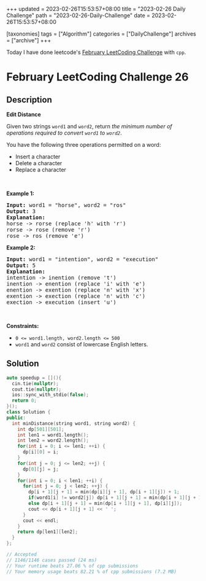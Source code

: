 +++
updated = 2023-02-26T15:53:57+08:00
title = "2023-02-26 Daily Challenge"
path = "2023-02-26-Daily-Challenge"
date = 2023-02-26T15:53:57+08:00

[taxonomies]
tags = ["Algorithm"]
categories = ["DailyChallenge"]
archives = ["archive"]
+++

Today I have done leetcode's [February LeetCoding Challenge](https://leetcode.com/problems/edit-distance/) with `cpp`.

<!-- more -->

# February LeetCoding Challenge 26

## Description

**Edit Distance**

<p>Given two strings <code>word1</code> and <code>word2</code>, return <em>the minimum number of operations required to convert <code>word1</code> to <code>word2</code></em>.</p>

<p>You have the following three operations permitted on a word:</p>

<ul>
	<li>Insert a character</li>
	<li>Delete a character</li>
	<li>Replace a character</li>
</ul>

<p>&nbsp;</p>
<p><strong class="example">Example 1:</strong></p>

<pre>
<strong>Input:</strong> word1 = &quot;horse&quot;, word2 = &quot;ros&quot;
<strong>Output:</strong> 3
<strong>Explanation:</strong> 
horse -&gt; rorse (replace &#39;h&#39; with &#39;r&#39;)
rorse -&gt; rose (remove &#39;r&#39;)
rose -&gt; ros (remove &#39;e&#39;)
</pre>

<p><strong class="example">Example 2:</strong></p>

<pre>
<strong>Input:</strong> word1 = &quot;intention&quot;, word2 = &quot;execution&quot;
<strong>Output:</strong> 5
<strong>Explanation:</strong> 
intention -&gt; inention (remove &#39;t&#39;)
inention -&gt; enention (replace &#39;i&#39; with &#39;e&#39;)
enention -&gt; exention (replace &#39;n&#39; with &#39;x&#39;)
exention -&gt; exection (replace &#39;n&#39; with &#39;c&#39;)
exection -&gt; execution (insert &#39;u&#39;)
</pre>

<p>&nbsp;</p>
<p><strong>Constraints:</strong></p>

<ul>
	<li><code>0 &lt;= word1.length, word2.length &lt;= 500</code></li>
	<li><code>word1</code> and <code>word2</code> consist of lowercase English letters.</li>
</ul>


## Solution

``` cpp
auto speedup = [](){
  cin.tie(nullptr);
  cout.tie(nullptr);
  ios::sync_with_stdio(false);
  return 0;
}();
class Solution {
public:
  int minDistance(string word1, string word2) {
    int dp[501][501];
    int len1 = word1.length();
    int len2 = word2.length();
    for(int i = 0; i <= len1; ++i) {
      dp[i][0] = i;
    }
    for(int j = 0; j <= len2; ++j) {
      dp[0][j] = j;
    }
    for(int i = 0; i < len1; ++i) {
      for(int j = 0; j < len2; ++j) {
        dp[i + 1][j + 1] = min(dp[i][j + 1], dp[i + 1][j]) + 1;
        if(word1[i] != word2[j]) dp[i + 1][j + 1] = min(dp[i + 1][j + 1], dp[i][j] + 1);
        else dp[i + 1][j + 1] = min(dp[i + 1][j + 1], dp[i][j]);
        cout << dp[i + 1][j + 1] << ' ';
      }
      cout << endl;
    }
    return dp[len1][len2];
  }
};

// Accepted
// 1146/1146 cases passed (24 ms)
// Your runtime beats 27.06 % of cpp submissions
// Your memory usage beats 82.21 % of cpp submissions (7.2 MB)
```
